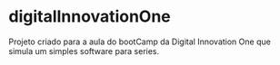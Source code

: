 # digitalInnovationOne


Projeto criado para a aula do bootCamp da Digital Innovation One que simula um simples software para series.
